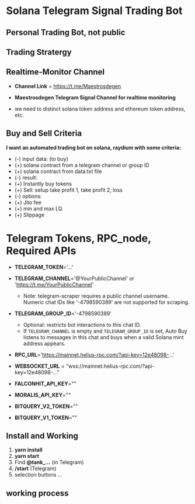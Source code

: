 # Solana Telegram Signal Trading Bot

## Personal Trading Bot, not public

## Trading Stratergy

## Realtime-Monitor Channel

* **Channel Link** = https://t.me/Maestrosdegen

* **Maestrosdegen Telegram Signal Channel for realtime monitoring**

* we need to distinct solana token address and ethereum token address, etc.

## Buy and Sell Criteria

**I want an automated trading bot on solana, raydium with some criteria:**

* (-) input data: (to buy)
* (+) solana contract from a telegram channel or group ID
* (+) solana contract from data.txt file
* (-) result:
* (+) Instantly buy tokens
* (+) Sell: setup take profit 1, take profit 2, loss
* (-) options:
* (+) Jito fee
* (+) min and max LQ
* (+) Slippage

# Telegram Tokens, RPC_node,  Required APIs

* **TELEGRAM_TOKEN**='...'
* **TELEGRAM_CHANNEL**='@YourPublicChannel' or 'https://t.me/YourPublicChannel'
  - Note: telegram-scraper requires a public channel username. Numeric chat IDs like '-4798590389' are not supported for scraping.
* **TELEGRAM_GROUP_ID**='-4798590389'
  - Optional: restricts bot interactions to this chat ID.
  - If `TELEGRAM_CHANNEL` is empty and `TELEGRAM_GROUP_ID` is set, Auto Buy listens to messages in this chat and buys when a valid Solana mint address appears.

* **RPC_URL**='https://mainnet.helius-rpc.com/?api-key=12e48098-...'
* **WEBSOCKET_URL** = "wss://mainnet.helius-rpc.com/?api-key=12e48098-..."

* **FALCONHIT_API_KEY**=""
* **MORALIS_API_KEY**=""
* **BITQUERY_V2_TOKEN**=""
* **BITQUERY_V1_TOKEN**=""

## Install and Working

1. **yarn install**
2. **yarn start**
3. Find **@tank_...** (in Telegram)
4. **/start** (Telegram)
5. selection buttons ...

## working process

